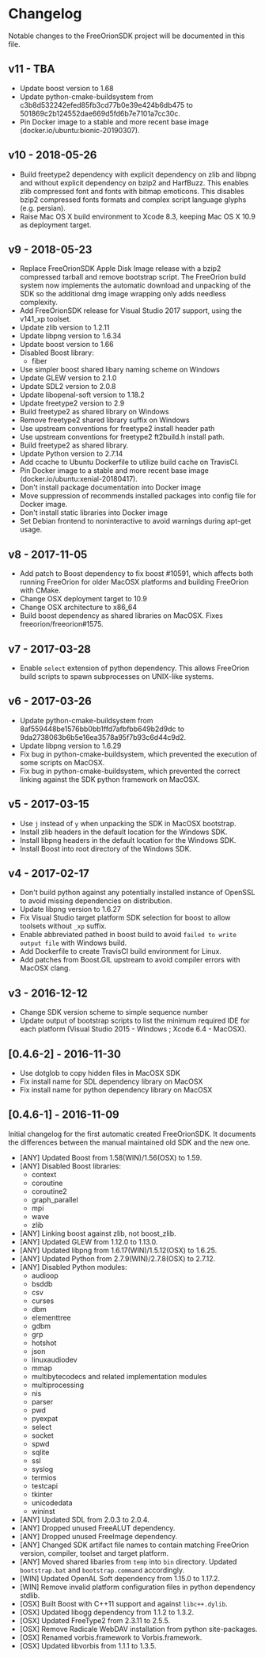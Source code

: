 # Changelog

Notable changes to the FreeOrionSDK project will be documented in this file.

## v11 - TBA

- Update boost version to 1.68
- Update python-cmake-buildsystem from c3b8d532242efed85fb3cd77b0e39e424b6db475
  to 501869c2b124552dae669d5fd6b7e7101a7cc30c.
- Pin Docker image to a stable and more recent base image
  (docker.io/ubuntu:bionic-20190307).

## v10 - 2018-05-26

- Build freetype2 dependency with explicit dependency on zlib and libpng and
  without explicit dependency on bzip2 and HarfBuzz. This enables zlib
  compressed font and fonts with bitmap emoticons. This disables bzip2
  compressed fonts formats and complex script language glyphs (e.g. persian).
- Raise Mac OS X build environment to Xcode 8.3, keeping Mac OS X 10.9 as
  deployment target.


## v9 - 2018-05-23

- Replace FreeOrionSDK Apple Disk Image release with a bzip2 compressed
  tarball and remove bootstrap script. The FreeOrion build system now
  implements the automatic download and unpacking of the SDK so the
  additional dmg image wrapping only adds needless complexity.
- Add FreeOrionSDK release for Visual Studio 2017 support, using the v141_xp
  toolset.
- Update zlib version to 1.2.11
- Update libpng version to 1.6.34
- Update boost version to 1.66
- Disabled Boost library:
  - fiber
- Use simpler boost shared libary naming scheme on Windows
- Update GLEW version to 2.1.0
- Update SDL2 version to 2.0.8
- Update libopenal-soft version to 1.18.2
- Update freetype2 version to 2.9
- Build freetype2 as shared library on Windows
- Remove freetype2 shared library suffix on Windows
- Use upstream conventions for freetype2 install header path
- Use upstream conventions for freetype2 ft2build.h install path.
- Build freetype2 as shared library.
- Update Python version to 2.7.14
- Add ccache to Ubuntu Dockerfile to utilize build cache on TravisCI.
- Pin Docker image to a stable and more recent base image
  (docker.io/ubuntu:xenial-20180417).
- Don't install package documentation into Docker image
- Move suppression of recommends installed packages into config file for Docker
  image.
- Don't install static libraries into Docker image
- Set Debian frontend to noninteractive to avoid warnings during apt-get usage.


## v8 - 2017-11-05

- Add patch to Boost dependency to fix boost #10591, which affects both running
  FreeOrion for older MacOSX platforms and building FreeOrion with CMake.
- Change OSX deployment target to 10.9
- Change OSX architecture to x86_64
- Build boost dependency as shared libraries on MacOSX.  Fixes freeorion/freeorion#1575.


## v7 - 2017-03-28

- Enable `select` extension of python dependency.  This allows FreeOrion build
  scripts to spawn subprocesses on UNIX-like systems.


## v6 - 2017-03-26

- Update python-cmake-buildsystem from 8af559448be1576bb0bb1ffd7afbfbb649b2d9dc
  to 9da2738063b6b5e16ea3578a95f7b93c6d44c9d2.
- Update libpng version to 1.6.29
- Fix bug in python-cmake-buildsystem, which prevented the execution of some
  scripts on MacOSX.
- Fix bug in python-cmake-buildsystem, which prevented the correct linking
  against the SDK python framework on MacOSX.


## v5 - 2017-03-15

- Use `j` instead of `y` when unpacking the SDK in MacOSX bootstrap.
- Install zlib headers in the default location for the Windows SDK.
- Install libpng headers in the default location for the Windows SDK.
- Install Boost into root directory of the Windows SDK.


## v4 - 2017-02-17

- Don't build python against any potentially installed instance of OpenSSL
  to avoid missing dependencies on distribution.
- Update libpng version to 1.6.27
- Fix Visual Studio target platform SDK selection for boost to allow toolsets
  without `_xp` suffix.
- Enable abbreviated pathed in boost build to avoid `failed to write output file`
  with Windows build.
- Add Dockerfile to create TravisCI build environment for Linux.
- Add patches from Boost.GIL upstream to avoid compiler errors with MacOSX
  clang.


## v3 - 2016-12-12

- Change SDK version scheme to simple sequence number
- Update output of bootstrap scripts to list the minimum required IDE
  for each platform (Visual Studio 2015 - Windows ; Xcode 6.4 - MacOSX).


## [0.4.6-2] - 2016-11-30

- Use dotglob to copy hidden files in MacOSX SDK
- Fix install name for SDL dependency library on MacOSX
- Fix install name for python dependency library on MacOSX


## [0.4.6-1] - 2016-11-09

Initial changelog for the first automatic created FreeOrionSDK.  It documents
the differences between the manual maintained old SDK and the new one.

- [ANY] Updated Boost from 1.58(WIN)/1.56(OSX) to 1.59.
- [ANY] Disabled Boost libraries:
  - context
  - coroutine
  - coroutine2
  - graph_parallel
  - mpi
  - wave
  - zlib
- [ANY] Linking boost against zlib, not boost_zlib.
- [ANY] Updated GLEW from 1.12.0 to 1.13.0.
- [ANY] Updated libpng from 1.6.17(WIN)/1.5.12(OSX) to 1.6.25.
- [ANY] Updated Python from 2.7.9(WIN)/2.7.8(OSX) to 2.7.12.
- [ANY] Disabled Python modules:
  - audioop
  - bsddb
  - csv
  - curses
  - dbm
  - elementtree
  - gdbm
  - grp
  - hotshot
  - json
  - linuxaudiodev
  - mmap
  - multibytecodecs and related implementation modules
  - multiprocessing
  - nis
  - parser
  - pwd
  - pyexpat
  - select
  - socket
  - spwd
  - sqlite
  - ssl
  - syslog
  - termios
  - testcapi
  - tkinter
  - unicodedata
  - wininst
- [ANY] Updated SDL from 2.0.3 to 2.0.4.
- [ANY] Dropped unused FreeALUT dependency.
- [ANY] Dropped unused FreeImage dependency.
- [ANY] Changed SDK artifact file names to contain matching FreeOrion version,
  compiler, toolset and target platform.
- [ANY] Moved shared libaries from `temp` into `bin` directory.  Updated
  `bootstrap.bat` and `bootstrap.command` accordingly.
- [WIN] Updated OpenAL Soft dependency from 1.15.0 to 1.17.2.
- [WIN] Remove invalid platform configuration files in python dependency stdlib.
- [OSX] Built Boost with C++11 support and against `libc++.dylib`.
- [OSX] Updated libogg dependency from 1.1.2 to 1.3.2.
- [OSX] Updated FreeType2 from 2.3.11 to 2.5.5.
- [OSX] Remove Radicale WebDAV installation from python site-packages.
- [OSX] Renamed vorbis.framework to Vorbis.framework.
- [OSX] Updated libvorbis from 1.1.1 to 1.3.5.
